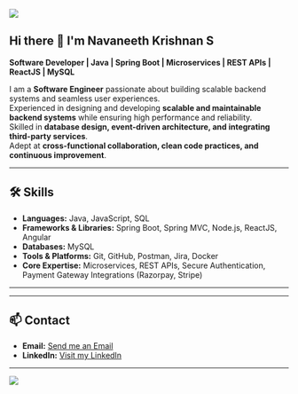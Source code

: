 <img src="https://capsule-render.vercel.app/api?type=waving&height=220&color=0:4b66b7,100:182848&text=Hello!&fontSize=55&fontAlignY=42&fontColor=FFFFFF"></img>  

## Hi there 👋 I'm Navaneeth Krishnan S  

**Software Developer | Java | Spring Boot | Microservices | REST APIs | ReactJS | MySQL**  

I am a **Software Engineer** passionate about building scalable backend systems and seamless user experiences.  
Experienced in designing and developing **scalable and maintainable backend systems** while ensuring high performance and reliability.  
Skilled in **database design, event-driven architecture, and integrating third-party services**.  
Adept at **cross-functional collaboration, clean code practices, and continuous improvement**.  

---

## 🛠️ Skills  

- **Languages:** Java, JavaScript, SQL  
- **Frameworks & Libraries:** Spring Boot, Spring MVC, Node.js, ReactJS, Angular  
- **Databases:** MySQL  
- **Tools & Platforms:** Git, GitHub, Postman, Jira, Docker  
- **Core Expertise:** Microservices, REST APIs, Secure Authentication, Payment Gateway Integrations (Razorpay, Stripe)

---
<!--
## 📂 Projects  

- **🛒 Shoppix (E-Commerce Platform)**  
  Microservices-based platform with **OTP login, product & category management, offers, loyalty points, and payment integration**.  

- **🚖 Ride Booking Application**  
  End-to-end ride-booking solution with **user, driver, and admin modules**, including ride history, reviews, and **Razorpay integration**.  

- **💬 Chat Application**  
  Real-time chat platform powered by **Spring Boot backend** and **React frontend**.  
-->
---  

## 📫 Contact   

- **Email:** <a href="mailto:jhddfaefuaefr@gmail.com">Send me an Email</a>  
- **LinkedIn:** <a href="https://github.com/fjhbafrrefsdfd/">Visit my LinkedIn</a>  

---

<img src="https://capsule-render.vercel.app/api?type=waving&color=0:4b66b7,100:182848&fontSize=55&fontAlignY=42&section=footer"></img>  
